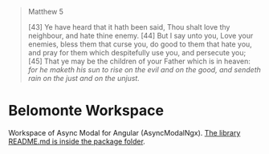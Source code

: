 > Matthew 5
>
> [43] Ye have heard that it hath been said, Thou shalt love thy neighbour, and hate thine enemy. [44] But I say unto you, Love your enemies, bless them that curse you, do good to them that hate you, and pray for them which despitefully use you, and persecute you; [45] That ye may be the children of your Father which is in heaven: *for he maketh his sun to rise on the evil and on the good, and sendeth rain on the just and on the unjust.*

# Belomonte Workspace

Workspace of Async Modal for Angular (AsyncModalNgx). [The library README.md is inside the package folder](./projects/async-modal-ngx/README.md).

